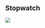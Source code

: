 ## Stopwatch

![](https://cdn.discordapp.com/attachments/1029604995009613888/1055887252020002886/image0.gif)
